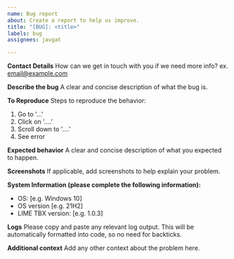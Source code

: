 ```yaml
---
name: Bug report
about: Create a report to help us improve.
title: "[BUG]: <title>"
labels: bug
assignees: javgat

---
```


**Contact Details**
How can we get in touch with you if we need more info?
ex. email@example.com

**Describe the bug**
A clear and concise description of what the bug is.

**To Reproduce**
Steps to reproduce the behavior:
1. Go to '...'
2. Click on '....'
3. Scroll down to '....'
4. See error

**Expected behavior**
A clear and concise description of what you expected to happen.

**Screenshots**
If applicable, add screenshots to help explain your problem.

**System Information (please complete the following information):**
 - OS: [e.g. Windows 10]
 - OS version [e.g. 21H2]
 - LIME TBX version: [e.g. 1.0.3]

**Logs**
Please copy and paste any relevant log output. This will be automatically formatted into code, so no need for backticks.

**Additional context**
Add any other context about the problem here.